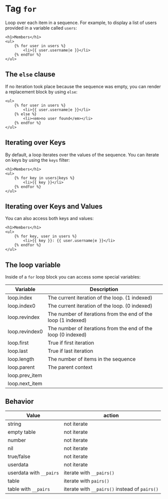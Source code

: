 Tag `for`
=========

Loop over each item in a sequence. 
For example, to display a list of users provided in a variable called `users`:

```twig
<h1>Members</h1>
<ul>
    {% for user in users %}
        <li>{{ user.username|e }}</li>
    {% endfor %}
</ul>
```

The `else` clause
-----------------

If no iteration took place because the sequence was empty, you can render a replacement block by using `else`:

```twig
<ul>
    {% for user in users %}
        <li>{{ user.username|e }}</li>
    {% else %}
        <li><em>no user found</em></li>
    {% endfor %}
</ul>
```

Iterating over Keys
-------------------

By default, a loop iterates over the values of the sequence. You can iterate on keys by using the `keys` filter:

```twig
<h1>Members</h1>
<ul>
    {% for key in users|keys %}
        <li>{{ key }}</li>
    {% endfor %}
</ul>
```

Iterating over Keys and Values
------------------------------

You can also access both keys and values:

```twig
<h1>Members</h1>
<ul>
    {% for key, user in users %}
        <li>{{ key }}: {{ user.username|e }}</li>
    {% endfor %}
</ul>
```

The loop variable
-----------------

Inside of a `for` loop block you can access some special variables:

| Variable          | Description               |
|-------------------|---------------------------|
| loop.index        | The current iteration of the loop. (1 indexed) |
| loop.index0       | The current iteration of the loop. (0 indexed) |
| loop.revindex     | The number of iterations from the end of the loop (1 indexed) |
| loop.revindex0    | The number of iterations from the end of the loop (0 indexed) |
| loop.first        | True if first iteration |
| loop.last         | True if last iteration |
| loop.length       | The number of items in the sequence |
| loop.parent       | The parent context |
| loop.prev_item    | |
| loop.next_item    | |

Behavior
--------

| Value                    | action               |
|--------------------------|----------------------|
| string                   | not iterate          |
| empty table              | not iterate          |
| number                   | not iterate          |
| nil                      | not iterate          |
| true/false               | not iterate          |
| userdata                 | not iterate          |
| userdata with `__pairs`  | iterate with `__pairs()` |
| table                    | iterate with `pairs()` |
| table with `__pairs`     | iterate with `__pairs()` instead of `pairs()` |

